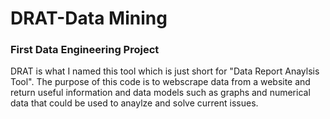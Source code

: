 # DRAT-Data Mining
### First Data Engineering Project

DRAT is what I named this tool which is just short for "Data Report Anaylsis Tool". The purpose of this code is to webscrape data from a website and return useful information and data models such as graphs and numerical data that could be used to anaylze and solve current issues. 
